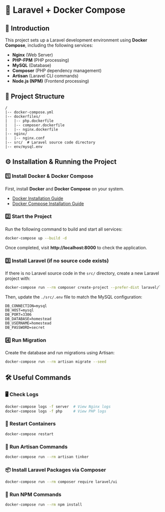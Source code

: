 # 🚀 Laravel + Docker Compose

## 📌 Introduction
This project sets up a Laravel development environment using **Docker Compose**, including the following services:
- **Nginx** (Web Server)
- **PHP-FPM** (PHP processing)
- **MySQL** (Database)
- **Composer** (PHP dependency management)
- **Artisan** (Laravel CLI commands)
- **Node.js (NPM)** (Frontend processing)

## 📁 Project Structure
```
/
|-- docker-compose.yml
|-- dockerfiles/
|   |-- php.dockerfile
|   |-- composer.dockerfile
|   |-- nginx.dockerfile
|-- nginx/
|   |-- nginx.conf
|-- src/  # Laravel source code directory
|-- env/mysql.env
```

## ⚙️ Installation & Running the Project
### 1️⃣ Install Docker & Docker Compose
First, install **Docker** and **Docker Compose** on your system.

- [Docker Installation Guide](https://docs.docker.com/get-docker/)
- [Docker Compose Installation Guide](https://docs.docker.com/compose/install/)

### 2️⃣ Start the Project
Run the following command to build and start all services:
```sh
docker-compose up --build -d
```
Once completed, visit **http://localhost:8000** to check the application.

### 3️⃣ Install Laravel (if no source code exists)
If there is no Laravel source code in the `src/` directory, create a new Laravel project with:
```sh
docker-compose run --rm composer create-project --prefer-dist laravel/laravel:8.0 .
```
Then, update the `./src/.env` file to match the MySQL configuration:
```env
DB_CONNECTION=mysql
DB_HOST=mysql
DB_PORT=3306
DB_DATABASE=homestead
DB_USERNAME=homestead
DB_PASSWORD=secret
```

### 4️⃣ Run Migration
Create the database and run migrations using Artisan:
```sh
docker-compose run --rm artisan migrate --seed
```

## 🛠️ Useful Commands
### 🖥️ Check Logs
```sh
docker-compose logs -f server  # View Nginx logs
docker-compose logs -f php     # View PHP logs
```

### 🔄 Restart Containers
```sh
docker-compose restart
```

### 🚀 Run Artisan Commands
```sh
docker-compose run --rm artisan tinker
```

### 📦 Install Laravel Packages via Composer
```sh
docker-compose run --rm composer require laravel/ui
```

### 🎨 Run NPM Commands
```sh
docker-compose run --rm npm install
```